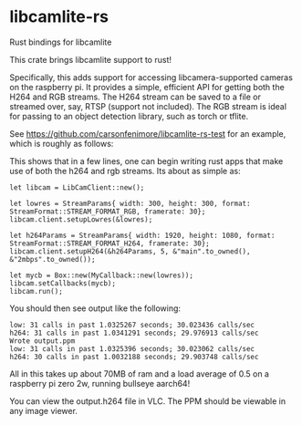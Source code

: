 # libcamlite-rs
Rust bindings for libcamlite

This crate brings libcamlite support to rust!

Specifically, this adds support for accessing libcamera-supported cameras on the raspberry pi.  It provides a simple, efficient API for getting both the H264 and RGB streams.  The H264 stream can be saved to a file or streamed over, say, RTSP (support not included).  The RGB stream is ideal for passing to an object detection library, such as torch or tflite.

See https://github.com/carsonfenimore/libcamlite-rs-test for an example, which is roughly as follows:

This shows that in a few lines, one can begin writing rust apps that make use of both the h264 and rgb streams.  Its about as simple as:

    let libcam = LibCamClient::new();

    let lowres = StreamParams{ width: 300, height: 300, format: StreamFormat::STREAM_FORMAT_RGB, framerate: 30};
    libcam.client.setupLowres(&lowres);

    let h264Params = StreamParams{ width: 1920, height: 1080, format:  StreamFormat::STREAM_FORMAT_H264, framerate: 30};
    libcam.client.setupH264(&h264Params, 5, &"main".to_owned(), &"2mbps".to_owned());

    let mycb = Box::new(MyCallback::new(lowres));
    libcam.setCallbacks(mycb);
    libcam.run();

You should then see output like the following:

    low: 31 calls in past 1.0325267 seconds; 30.023436 calls/sec
    h264: 31 calls in past 1.0341291 seconds; 29.976913 calls/sec
    Wrote output.ppm
    low: 31 calls in past 1.0325396 seconds; 30.023062 calls/sec
    h264: 30 calls in past 1.0032188 seconds; 29.903748 calls/sec

All in this takes up about 70MB of ram and a load average of 0.5 on a raspberry pi zero 2w, running bullseye aarch64! 

You can view the output.h264 file in VLC.  The PPM should be viewable in any image viewer.

